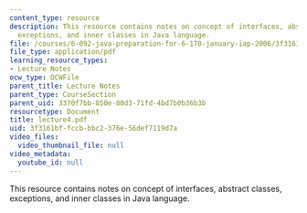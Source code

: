 ```yaml
---
content_type: resource
description: This resource contains notes on concept of interfaces, abstract classes,
  exceptions, and inner classes in Java language.
file: /courses/6-092-java-preparation-for-6-170-january-iap-2006/3f3161bffccbbbc2376e56def7119d7a_lecture4.pdf
file_type: application/pdf
learning_resource_types:
- Lecture Notes
ocw_type: OCWFile
parent_title: Lecture Notes
parent_type: CourseSection
parent_uid: 3370f7bb-850e-80d3-71fd-4bd7b0b36b3b
resourcetype: Document
title: lecture4.pdf
uid: 3f3161bf-fccb-bbc2-376e-56def7119d7a
video_files:
  video_thumbnail_file: null
video_metadata:
  youtube_id: null
---
```

This resource contains notes on concept of interfaces, abstract classes, exceptions, and inner classes in Java language.

